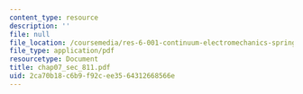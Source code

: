 ```yaml
---
content_type: resource
description: ''
file: null
file_location: /coursemedia/res-6-001-continuum-electromechanics-spring-2009/2ca70b18c6b9f92cee3564312668566e_chap07_sec_811.pdf
file_type: application/pdf
resourcetype: Document
title: chap07_sec_811.pdf
uid: 2ca70b18-c6b9-f92c-ee35-64312668566e
---
```

